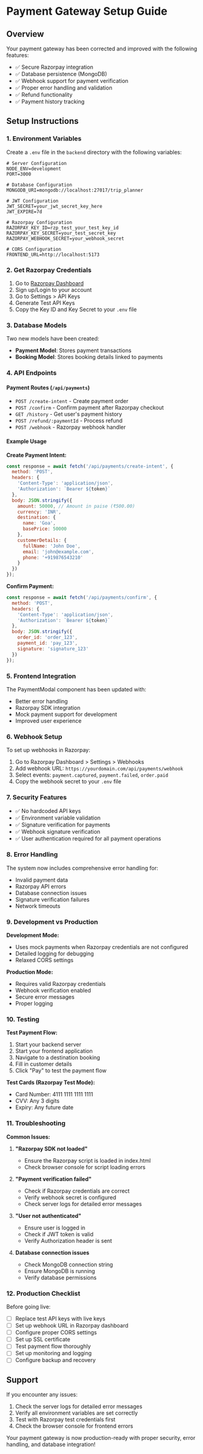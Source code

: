 # Payment Gateway Setup Guide

## Overview
Your payment gateway has been corrected and improved with the following features:
- ✅ Secure Razorpay integration
- ✅ Database persistence (MongoDB)
- ✅ Webhook support for payment verification
- ✅ Proper error handling and validation
- ✅ Refund functionality
- ✅ Payment history tracking

## Setup Instructions

### 1. Environment Variables
Create a `.env` file in the `backend` directory with the following variables:

```env
# Server Configuration
NODE_ENV=development
PORT=3000

# Database Configuration
MONGODB_URI=mongodb://localhost:27017/trip_planner

# JWT Configuration
JWT_SECRET=your_jwt_secret_key_here
JWT_EXPIRE=7d

# Razorpay Configuration
RAZORPAY_KEY_ID=rzp_test_your_test_key_id
RAZORPAY_KEY_SECRET=your_test_secret_key
RAZORPAY_WEBHOOK_SECRET=your_webhook_secret

# CORS Configuration
FRONTEND_URL=http://localhost:5173
```

### 2. Get Razorpay Credentials

1. Go to [Razorpay Dashboard](https://dashboard.razorpay.com/)
2. Sign up/Login to your account
3. Go to Settings > API Keys
4. Generate Test API Keys
5. Copy the Key ID and Key Secret to your `.env` file

### 3. Database Models

Two new models have been created:
- **Payment Model**: Stores payment transactions
- **Booking Model**: Stores booking details linked to payments

### 4. API Endpoints

#### Payment Routes (`/api/payments`)

- `POST /create-intent` - Create payment order
- `POST /confirm` - Confirm payment after Razorpay checkout
- `GET /history` - Get user's payment history
- `POST /refund/:paymentId` - Process refund
- `POST /webhook` - Razorpay webhook handler

#### Example Usage

**Create Payment Intent:**
```javascript
const response = await fetch('/api/payments/create-intent', {
  method: 'POST',
  headers: {
    'Content-Type': 'application/json',
    'Authorization': `Bearer ${token}`
  },
  body: JSON.stringify({
    amount: 50000, // Amount in paise (₹500.00)
    currency: 'INR',
    destination: {
      name: 'Goa',
      basePrice: 50000
    },
    customerDetails: {
      fullName: 'John Doe',
      email: 'john@example.com',
      phone: '+919876543210'
    }
  })
});
```

**Confirm Payment:**
```javascript
const response = await fetch('/api/payments/confirm', {
  method: 'POST',
  headers: {
    'Content-Type': 'application/json',
    'Authorization': `Bearer ${token}`
  },
  body: JSON.stringify({
    order_id: 'order_123',
    payment_id: 'pay_123',
    signature: 'signature_123'
  })
});
```

### 5. Frontend Integration

The PaymentModal component has been updated with:
- Better error handling
- Razorpay SDK integration
- Mock payment support for development
- Improved user experience

### 6. Webhook Setup

To set up webhooks in Razorpay:

1. Go to Razorpay Dashboard > Settings > Webhooks
2. Add webhook URL: `https://yourdomain.com/api/payments/webhook`
3. Select events: `payment.captured`, `payment.failed`, `order.paid`
4. Copy the webhook secret to your `.env` file

### 7. Security Features

- ✅ No hardcoded API keys
- ✅ Environment variable validation
- ✅ Signature verification for payments
- ✅ Webhook signature verification
- ✅ User authentication required for all payment operations

### 8. Error Handling

The system now includes comprehensive error handling for:
- Invalid payment data
- Razorpay API errors
- Database connection issues
- Signature verification failures
- Network timeouts

### 9. Development vs Production

**Development Mode:**
- Uses mock payments when Razorpay credentials are not configured
- Detailed logging for debugging
- Relaxed CORS settings

**Production Mode:**
- Requires valid Razorpay credentials
- Webhook verification enabled
- Secure error messages
- Proper logging

### 10. Testing

**Test Payment Flow:**
1. Start your backend server
2. Start your frontend application
3. Navigate to a destination booking
4. Fill in customer details
5. Click "Pay" to test the payment flow

**Test Cards (Razorpay Test Mode):**
- Card Number: 4111 1111 1111 1111
- CVV: Any 3 digits
- Expiry: Any future date

### 11. Troubleshooting

**Common Issues:**

1. **"Razorpay SDK not loaded"**
   - Ensure the Razorpay script is loaded in index.html
   - Check browser console for script loading errors

2. **"Payment verification failed"**
   - Check if Razorpay credentials are correct
   - Verify webhook secret is configured
   - Check server logs for detailed error messages

3. **"User not authenticated"**
   - Ensure user is logged in
   - Check if JWT token is valid
   - Verify Authorization header is sent

4. **Database connection issues**
   - Check MongoDB connection string
   - Ensure MongoDB is running
   - Verify database permissions

### 12. Production Checklist

Before going live:
- [ ] Replace test API keys with live keys
- [ ] Set up webhook URL in Razorpay dashboard
- [ ] Configure proper CORS settings
- [ ] Set up SSL certificate
- [ ] Test payment flow thoroughly
- [ ] Set up monitoring and logging
- [ ] Configure backup and recovery

## Support

If you encounter any issues:
1. Check the server logs for detailed error messages
2. Verify all environment variables are set correctly
3. Test with Razorpay test credentials first
4. Check the browser console for frontend errors

Your payment gateway is now production-ready with proper security, error handling, and database integration!
